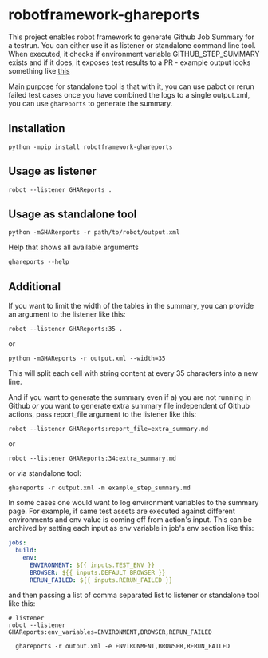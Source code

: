 robotframework-ghareports
=========================


This project enables robot framework to generate Github Job Summary for a testrun. You can either use it as listener or standalone command
line tool. When executed, it checks if environment variable GITHUB_STEP_SUMMARY exists and if it does, it exposes test results
to a PR - example output looks something like [this](https://github.com/rasjani/robotframework-ghareports/blob/main/example_step_summary.md)

Main purpose for standalone tool is that with it, you can use pabot or rerun failed test cases once you have combined the logs to a single
output.xml, you can use  `ghareports` to generate the summary.

## Installation

```shell
python -mpip install robotframework-ghareports
```

## Usage as listener

```shell
robot --listener GHAReports .
```

## Usage as standalone tool

```
python -mGHARerports -r path/to/robot/output.xml
```

Help that shows all available arguments

```
ghareports --help
```

## Additional

If you want to limit the width of the tables in the summary, you can provide an argument to the listener like this:

```shell
robot --listener GHAReports:35 .
```

or
```shell
python -mGHAReports -r output.xml --width=35
```

This will split each cell with string content at every 35 characters into a new line.

And if you want to generate the summary even  if a) you are not running in Github *or* you want to generate extra summary file independent of
Github actions, pass report_file argument to the listener like this:

```shell
robot --listener GHAReports:report_file=extra_summary.md
```
or

```shell
robot --listener GHAReports:34:extra_summary.md
```

or via standalone tool:


```shell
ghareports -r output.xml -m example_step_summary.md
```

In some cases one would want to log environment variables to the summary page. For example, if same test assets are executed against different environments and env value is coming off from action's input. This can be archived by setting each input as env variable in job's env section like this:

```yaml
jobs:
  build:
    env:
      ENVIRONMENT: ${{ inputs.TEST_ENV }}
      BROWSER: ${{ inputs.DEFAULT_BROWSER }}
      RERUN_FAILED: ${{ inputs.RERUN_FAILED }}
```

and then passing a list of comma separated list to  listener or standalone tool like this:

```shell
# listener
robot --listener GHAReports:env_variables=ENVIRONMENT,BROWSER,RERUN_FAILED
```

```shell
  ghareports -r output.xml -e ENVIRONMENT,BROWSER,RERUN_FAILED
```


